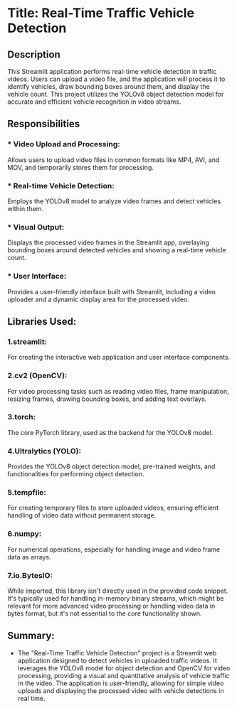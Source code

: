 # Title: Real-Time Traffic Vehicle Detection

## Description
This Streamlit application performs real-time vehicle detection in traffic videos. Users can upload a video file, and the application will process it to identify vehicles, draw bounding boxes around them, and display the vehicle count. This project utilizes the YOLOv8 object detection model for accurate and efficient vehicle recognition in video streams.

## Responsibilities
### * Video Upload and Processing: 
Allows users to upload video files in common formats like MP4, AVI, and MOV, and temporarily stores them for processing.
### * Real-time Vehicle Detection: 
Employs the YOLOv8 model to analyze video frames and detect vehicles within them.
### * Visual Output: 
Displays the processed video frames in the Streamlit app, overlaying bounding boxes around detected vehicles and showing a real-time vehicle count.
### * User Interface: 
Provides a user-friendly interface built with Streamlit, including a video uploader and a dynamic display area for the processed video.

## Libraries Used:
### 1.streamlit:
For creating the interactive web application and user interface components.
### 2.cv2 (OpenCV): 
For video processing tasks such as reading video files, frame manipulation, resizing frames, drawing bounding boxes, and adding text overlays.
### 3.torch: 
The core PyTorch library, used as the backend for the YOLOv8 model.
### 4.Ultralytics (YOLO): 
Provides the YOLOv8 object detection model, pre-trained weights, and functionalities for performing object detection.
### 5.tempfile: 
For creating temporary files to store uploaded videos, ensuring efficient handling of video data without permanent storage.
### 6.numpy: 
For numerical operations, especially for handling image and video frame data as arrays.
### 7.io.BytesIO: 
While imported, this library isn't directly used in the provided code snippet. It's typically used for handling in-memory binary streams, which might be relevant for more advanced video processing or handling video data in bytes format, but it's not essential to the core functionality shown.

## Summary:
* The "Real-Time Traffic Vehicle Detection" project is a Streamlit web application designed to detect vehicles in uploaded traffic videos. It leverages the YOLOv8 model for object detection and OpenCV for video processing, providing a visual and quantitative analysis of vehicle traffic in the video. The application is user-friendly, allowing for simple video uploads and displaying the processed video with vehicle detections in real time.
